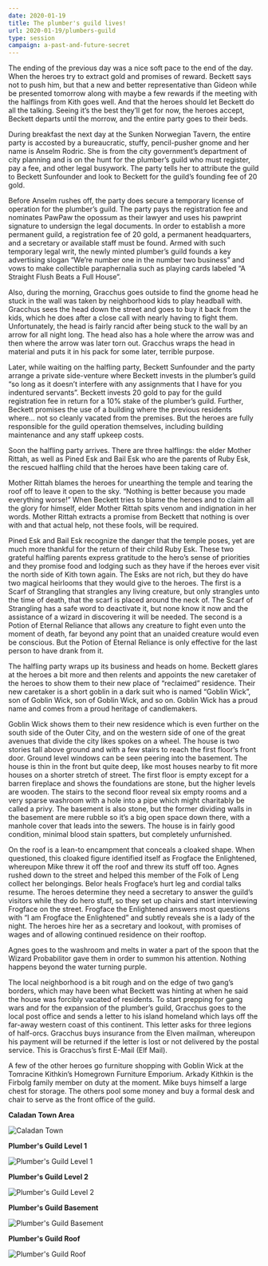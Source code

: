 ```yaml
---
date: 2020-01-19
title: The plumber's guild lives!
url: 2020-01-19/plumbers-guild
type: session
campaign: a-past-and-future-secret
---
```


The ending of the previous day was a nice soft pace to the end of the day. When the heroes try to extract gold and promises of reward. Beckett says not to push him, but that a new and better representative than Gideon while be presented tomorrow along with maybe a few rewards if the meeting with the halflings from Kith goes well. And that the heroes should let Beckett do all the talking. Seeing it’s the best they’ll get for now, the heroes accept, Beckett departs until the morrow, and the entire party goes to their beds.

During breakfast the next day at the Sunken Norwegian Tavern, the entire party is accosted by a bureaucratic, stuffy, pencil-pusher gnome and her name is Anselm Rodric. She is from the city government’s department of city planning and is on the hunt for the plumber’s guild who must register, pay a fee, and other legal busywork. The party tells her to attribute the guild to Beckett Sunfounder and look to Beckett for the guild’s founding fee of 20 gold.

Before Anselm rushes off, the party does secure a temporary license of operation for the plumber’s guild. The party pays the registration fee and nominates PawPaw the opossum as their lawyer and uses his pawprint signature to undersign the legal documents. In order to establish a more permanent guild, a registration fee of 20 gold, a permanent headquarters, and a secretary or available staff must be found.  Armed with such temporary legal writ, the newly minted plumber’s guild founds a key advertising slogan “We’re number one in the number two business” and vows to make collectible paraphernalia such as playing cards labeled “A Straight Flush Beats a Full House”.

Also, during the morning, Gracchus goes outside to find the gnome head he stuck in the wall was taken by neighborhood kids to play headball with. Gracchus sees the head down the street and goes to buy it back from the kids, which he does after a close call with nearly having to fight them. Unfortunately, the head is fairly rancid after being stuck to the wall by an arrow for all night long. The head also has a hole where the arrow was and then where the arrow was later torn out. Gracchus wraps the head in material and puts it in his pack for some later, terrible purpose.

Later, while waiting on the halfling party, Beckett Sunfounder and the party arrange a private side-venture where Beckett invests in the plumber’s guild “so long as it doesn’t interfere with any assignments that I have for you indentured servants”.  Beckett invests 20 gold to pay for the guild registration fee in return for a 10% stake of the plumber’s guild. Further, Beckett promises the use of a building where the previous residents where… not so cleanly vacated from the premises. But the heroes are fully responsible for the guild operation themselves, including building maintenance and any staff upkeep costs.

Soon the halfling party arrives. There are three halflings: the elder Mother Rittah, as well as Pined Esk and Bail Esk who are the parents of Ruby Esk, the rescued halfling child that the heroes have been taking care of.

Mother Rittah blames the heroes for unearthing the temple and tearing the roof off to leave it open to the sky. “Nothing is better because you made everything worse!”  When Beckett tries to blame the heroes and to claim all the glory for himself, elder Mother Rittah spits venom and indignation in her words. Mother Rittah extracts a promise from Beckett that nothing is over with and that actual help, not these fools, will be required.

Pined Esk and Bail Esk recognize the danger that the temple poses, yet are much more thankful for the return of their child Ruby Esk. These two grateful halfling parents express gratitude to the hero’s sense of priorities and they promise food and lodging such as they have if the heroes ever visit the north side of Kith town again. The Esks are not rich, but they do have two magical heirlooms that they would give to the heroes. The first is a Scarf of Strangling that strangles any living creature, but only strangles unto the time of death, that the scarf is placed around the neck of. The Scarf of Strangling has a safe word to deactivate it, but none know it now and the assistance of a wizard in discovering it will be needed.  The second is a Potion of Eternal Reliance that allows any creature to fight even unto the moment of death, far beyond any point that an unaided creature would even be conscious. But the Potion of Eternal Reliance is only effective for the last person to have drank from it.

The halfling party wraps up its business and heads on home. Beckett glares at the heroes a bit more and then relents and appoints the new caretaker of the heroes to show them to their new place of “reclaimed” residence. Their new caretaker is a short goblin in a dark suit who is named “Goblin Wick”, son of Goblin Wick, son of Goblin Wick, and so on. Goblin Wick has a proud name and comes from a proud heritage of candlemakers.

Goblin Wick shows them to their new residence which is even further on the south side of the Outer City, and on the western side of one of the great avenues that divide the city likes spokes on a wheel. The house is two stories tall above ground and with a few stairs to reach the first floor’s front door. Ground level windows can be seen peering into the basement. The house is thin in the front but quite deep, like most houses nearby to fit more houses on a shorter stretch of street. The first floor is empty except for a barren fireplace and shows the foundations are stone, but the higher levels are wooden. The stairs to the second floor reveal six empty rooms and a very sparse washroom with a hole into a pipe which might charitably be called a privy. The basement is also stone, but the former dividing walls in the basement are mere rubble so it’s a big open space down there, with a manhole cover that leads into the sewers. The house is in fairly good condition, minimal blood stain spatters, but completely unfurnished.

On the roof is a lean-to encampment that conceals a cloaked shape. When questioned, this cloaked figure identified itself as Frogface the Enlightened, whereupon Mike threw it off the roof and threw its stuff off too. Agnes rushed down to the street and helped this member of the Folk of Leng collect her belongings. Belor heals Frogface’s hurt leg and cordial talks resume. The heroes determine they need a secretary to answer the guild’s visitors while they do hero stuff, so they set up chairs and start interviewing Frogface on the street.  Frogface the Enlightened answers most questions with “I am Frogface the Enlightened” and subtly reveals she is a lady of the night. The heroes hire her as a secretary and lookout, with promises of wages and of allowing continued residence on their rooftop.

Agnes goes to the washroom and melts in water a part of the spoon that the Wizard Probabilitor gave them in order to summon his attention. Nothing happens beyond the water turning purple.

The local neighborhood is a bit rough and on the edge of two gang’s borders, which may have been what Beckett was hinting at when he said the house was forcibly vacated of residents. To start prepping for gang wars and for the expansion of the plumber’s guild, Gracchus goes to the local post office and sends a letter to his island homeland which lays off the far-away western coast of this continent. This letter asks for three legions of half-orcs. Gracchus buys insurance from the Elven mailman, whereupon his payment will be returned if the letter is lost or not delivered by the postal service. This is Gracchus’s first E-Mail (Elf Mail).

A few of the other heroes go furniture shopping with Goblin Wick at the Tomracine Kithkin’s Homegrown Furniture Emporium. Arkady Kithkin is the Firbolg family member on duty at the moment. Mike buys himself a large chest for storage. The others pool some money and buy a formal desk and chair to serve as the front office of the guild.

**Caladan Town Area**

![Caladan Town](..\maps\20200209_Caladan_Town.jpg)

**Plumber's Guild Level 1**

![Plumber's Guild Level 1](..\maps\20200209_Plumber's_Guild_L1.png)

**Plumber's Guild Level 2**

![Plumber's Guild Level 2](..\maps\20200209_Plumber's_Guild_L2.png)

**Plumber's Guild Basement**

![Plumber's Guild Basement](..\maps\20200209_Plumber's_Guild_Basement.png)

**Plumber's Guild Roof**

![Plumber's Guild Roof](..\maps\20200209_Plumber's_Guild_Roof.png)

